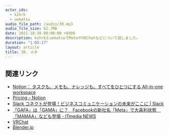 ```yaml
---
actor_ids:
  - kzhrk
  - uematsu
audio_file_path: /audio/30.mp3
audio_file_size: 62.7MB
date: 2021-10-30 00:00:00 +0900
description: kzhrkとuematsuでMetaやVRChatなどについて話しました。
duration: "1:05:17"
layout: article
title: 30. メタ
---
```


<!-- prettier-ignore-start -->

## 関連リンク

- [Notion： タスクも、メモも、ナレッジも、すべてをひとつにする All-in-one workspace](https://www.notion.so/ja-jp)
- [Pricing – Notion](https://www.notion.so/pricing)
- [Slack コネクトが登場！ビジネスコミュニケーションの未来がここに \| Slack](https://slack.com/intl/ja-jp/blog/transformation/slack-connect)
- [「GAFA」は「GAMA」に？　Facebookの新社名「Meta」で大喜利状態　「MAMAA」なども登場 - ITmedia NEWS](https://www.itmedia.co.jp/news/articles/2110/29/news153.html)
- [VRChat](https://hello.vrchat.com/)
- [Blender.jp](https://blender.jp/)

<!-- prettier-ignore-end -->

